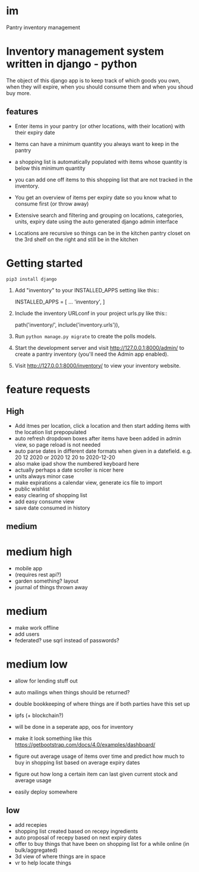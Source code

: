 # im
Pantry inventory management

# Inventory management system written in django - python
The object of this django app is to keep track of which goods you own, when they will expire, when you should consume them and when you shoud buy more.

## features
- Enter items in your pantry (or other locations, with their location) with their expiry date
- Items can have a minimum quantity you always want to keep in the pantry
 - a shopping list is automatically populated with items whose quantity is below this minimum quantity
  - you can add one off items to this shopping list that are not tracked in the inventory.
- You get an overview of items per expiry date so you know what to consume first (or throw away)

- Extensive search and filtering and grouping on locations, categories, units, expiry date using the auto generated django admin
  interface
- Locations are recursive so things can be in the kitchen pantry closet on the 3rd shelf on the right and still be in
  the kitchen

# Getting started
`pip3 install django`


1. Add "inventory" to your INSTALLED_APPS setting like this::

    INSTALLED_APPS = [
        ...
        'inventory',
    ]

2. Include the inventory URLconf in your project urls.py like this::

    path('inventory/', include('inventory.urls')),

3. Run `python manage.py migrate` to create the polls models.

4. Start the development server and visit http://127.0.0.1:8000/admin/
   to create a pantry inventory (you'll need the Admin app enabled).

5. Visit http://127.0.0.1:8000/inventory/ to view your inventory website.

# feature requests
## High
- Add itmes per location, click a location and then start adding items with the location list prepopulated
- auto refresh dropdown boxes after items have been added in admin view, so page reload is not needed
- auto parse dates in different date formats when given in a datefield. e.g. 20 12 2020 or 2020 12 20 to 2020-12-20
 - also make ipad show the numbered keyboard here
  - actually perhaps a date scroller is nicer here
- units always minor case
- make expirations a calendar view, generate ics file to import
- public wishlist
- easy clearing of shopping list
- add easy consume view
 - save date consumed in history

## medium
# medium high
- mobile app
 - (requires rest api?)
- garden something? layout
- journal of things thrown away

# medium
- make work offline
- add users
 - federated? use sqrl instead of passwords?


# medium low
- allow for lending stuff out
 - auto mailings when things should be returned?
 - double bookkeeping of where things are if both parties have this set up
  - ipfs (+ blockchain?)
   - will be done in a seperate app, oos for inventory

- make it look something like this https://getbootstrap.com/docs/4.0/examples/dashboard/


- figure out average usage of items over time and predict how much to buy in shopping list based on average expiry
  dates
- figure out how long a certain item can last given current stock and average usage

- easily deploy somewhere

## low
- add recepies
- shopping list created based on recepy ingredients
- auto proposal of recepy based on next expiry dates
- offer to buy things that have been on shopping list for a while online (in bulk/aggregated)
- 3d view of where things are in space
- vr to help locate things
